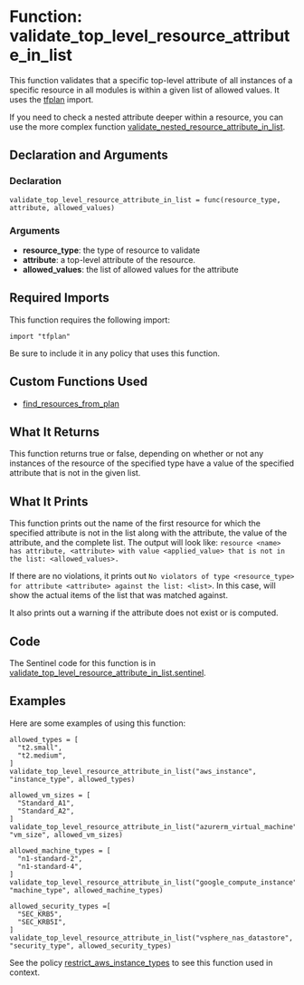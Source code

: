 # Function: validate_top_level_resource_attribute_in_list
This function validates that a specific top-level attribute of all instances of a specific resource in all modules is within a given list of allowed values. It uses the [tfplan](https://www.terraform.io/docs/enterprise/sentinel/import/tfplan.html) import.

If you need to check a nested attribute deeper within a resource, you can use the more complex function [validate_nested_resource_attribute_in_list](./validate_nested_resource_attribute_in_list.md).

## Declaration and Arguments

### Declaration
`validate_top_level_resource_attribute_in_list = func(resource_type, attribute, allowed_values)`

### Arguments
* **resource_type**: the type of resource to validate
* **attribute**: a top-level attribute of the resource.
* **allowed_values**: the list of allowed values for the attribute

## Required Imports
This function requires the following import:
```
import "tfplan"
```
Be sure to include it in any policy that uses this function.

## Custom Functions Used
* [find_resources_from_plan](./find_resources_from_plan.md)

## What It Returns
This function returns true or false, depending on whether or not any instances of the resource of the specified type have a value of the specified attribute that is not in the given list.

## What It Prints
This function prints out the name of the first resource for which the specified attribute is not in the list along with the attribute, the value of the attribute, and the complete list. The output will look like: `resource <name> has attribute, <attribute> with value <applied_value> that is not in the list: <allowed_values>.`

If there are no violations, it prints out `No violators of type <resource_type> for attribute <attribute> against the list: <list>`. In this case, <list> will show the actual items of the list that was matched against.

It also prints out a warning if the attribute does not exist or is computed.

## Code
The Sentinel code for this function is in [validate_top_level_resource_attribute_in_list.sentinel](./validate_top_level_resource_attribute_in_list.sentinel).

## Examples
Here are some examples of using this function:
```
allowed_types = [
  "t2.small",
  "t2.medium",
]
validate_top_level_resource_attribute_in_list("aws_instance", "instance_type", allowed_types)

allowed_vm_sizes = [
  "Standard_A1",
  "Standard_A2",
]
validate_top_level_resource_attribute_in_list("azurerm_virtual_machine", "vm_size", allowed_vm_sizes)

allowed_machine_types = [
  "n1-standard-2",
  "n1-standard-4",
]
validate_top_level_resource_attribute_in_list("google_compute_instance", "machine_type", allowed_machine_types)

allowed_security_types =[
  "SEC_KRB5",
  "SEC_KRB5I",
]
validate_top_level_resource_attribute_in_list("vsphere_nas_datastore", "security_type", allowed_security_types)
```
See the policy [restrict_aws_instance_types](../policies/restrict_aws_instance_types.sentinel) to see this function used in context.
